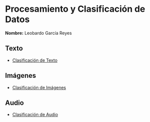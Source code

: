 # Procesamiento y Clasificación de Datos

**Nombre:** Leobardo García Reyes

## **Texto**
- [Clasificación de Texto](https://github.com/Zarcklet/ProcesamientoClasificacionDatos/tree/main/ClasificacionTexto)


## **Imágenes**
- [Clasificación de Imágenes](https://github.com/Zarcklet/ProcesamientoClasificacionDatos/tree/main/ClasificacionImagenes)


## **Audio**
- [Clasificación de Audio](https://github.com/Zarcklet/ProcesamientoClasificacionDatos/tree/main/ClasificacionAudio)










